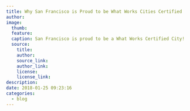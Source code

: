 ```yaml
---
title: Why San Francisco is Proud to be What Works Cities Certified
author:
image:
  thumb:
  feature:
  caption: San Francisco is proud to be a What Works Certified City!
  source:
    title:
    author:
    source_link:
    author_link:
    license:
    license_link:
description:
date: 2018-01-25 09:23:16
categories:
  - blog
---
```



